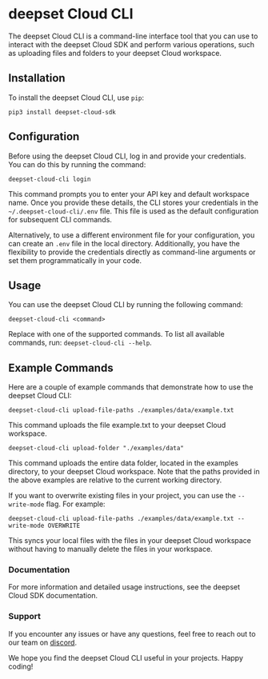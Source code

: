 # deepset Cloud CLI
The deepset Cloud CLI is a command-line interface tool that you can use to interact with the deepset Cloud SDK and perform various operations, such as uploading files and folders to your deepset Cloud workspace.

## Installation
To install the deepset Cloud CLI, use `pip`:

```shell
pip3 install deepset-cloud-sdk
```
## Configuration
Before using the deepset Cloud CLI, log in and provide your credentials. You can do this by running the command:

```shell
deepset-cloud-cli login
```

This command prompts you to enter your API key and default workspace name. Once you provide these details, the CLI stores your credentials in the `~/.deepset-cloud-cli/.env` file. This file is used as the default configuration for subsequent CLI commands.

Alternatively, to use a different environment file for your configuration, you can create an `.env` file in the local directory. Additionally, you have the flexibility to provide the credentials directly as command-line arguments or set them programmatically in your code.

## Usage
You can use the deepset Cloud CLI by running the following command:
```shell
deepset-cloud-cli <command>
```
Replace <command> with one of the supported commands. To list all available commands, run: `deepset-cloud-cli --help`.

## Example Commands
Here are a couple of example commands that demonstrate how to use the deepset Cloud CLI:
```shell
deepset-cloud-cli upload-file-paths ./examples/data/example.txt
```
This command uploads the file example.txt to your deepset Cloud workspace.

```shell
deepset-cloud-cli upload-folder "./examples/data"
```
This command uploads the entire data folder, located in the examples directory, to your deepset Cloud workspace.
Note that the paths provided in the above examples are relative to the current working directory.

If you want to overwrite existing files in your project, you can use the `--write-mode` flag. For example:
```shell
deepset-cloud-cli upload-file-paths ./examples/data/example.txt --write-mode OVERWRITE
```
This syncs your local files with the files in your deepset Cloud workspace without having to manually delete the files in your workspace.

### Documentation
For more information and detailed usage instructions, see the deepset Cloud SDK documentation.

### Support
If you encounter any issues or have any questions, feel free to reach out to our team on [discord](https://discord.com/invite/qZxjM4bAHU).

We hope you find the deepset Cloud CLI useful in your projects. Happy coding!
